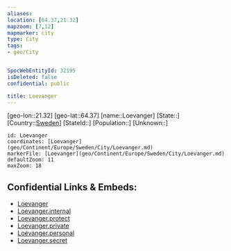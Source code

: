 ```yaml
---
aliases: 
location: [64.37,21.32]
mapzoom: [7,12] 
mapmarker: city 
type: City
tags:
- geo/City


SpocWebEntityId: 32195
isDeleted: false
confidential: public

title: Loevanger
---
```

[geo-lon::21.32]
[geo-lat::64.37]
[name::Loevanger]
[State::]
[Country::[Sweden](geo/Continent/Europe/Sweden.md)]
[StateId::]
[Population::]
[Unknown::]


```leaflet
id: Loevanger
coordinates: [Loevanger](geo/Continent/Europe/Sweden/City/Loevanger.md)
markerFile: [Loevanger](geo/Continent/Europe/Sweden/City/Loevanger.md)
defaultZoom: 11 
maxZoom: 18
```


## Confidential Links & Embeds: 
- [Loevanger](../../../../../../_public/geo/Continent/Europe/Sweden/City/Loevanger.md) 
- [Loevanger.internal](../../../../../../_internal/geo/Continent/Europe/Sweden/City/Loevanger.internal.md) 
- [Loevanger.protect](../../../../../../_protect/geo/Continent/Europe/Sweden/City/Loevanger.protect.md) 
- [Loevanger.private](../../../../../../_private/geo/Continent/Europe/Sweden/City/Loevanger.private.md) 
- [Loevanger.personal](../../../../../../_personal/geo/Continent/Europe/Sweden/City/Loevanger.personal.md) 
- [Loevanger.secret](../../../../../../_secret/geo/Continent/Europe/Sweden/City/Loevanger.secret.md) 
